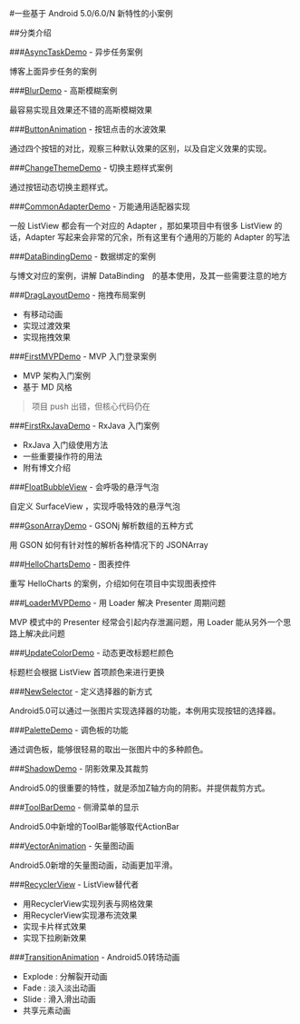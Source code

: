 #一些基于 Android 5.0/6.0/N 新特性的小案例

##分类介绍

###[AsyncTaskDemo](https://github.com/IamXiaRui/Android_5.0_ViewDemo/tree/master/AsyncTaskDemo) - 异步任务案例

博客上面异步任务的案例

###[BlurDemo](https://github.com/IamXiaRui/Android_5.0_ViewDemo/tree/master/BlurDemo) - 高斯模糊案例

最容易实现且效果还不错的高斯模糊效果

###[ButtonAnimation](https://github.com/IamXiaRui/Android_5.0_ViewDemo/tree/master/ButtonAnimation) - 按钮点击的水波效果

通过四个按钮的对比，观察三种默认效果的区别，以及自定义效果的实现。

###[ChangeThemeDemo](https://github.com/IamXiaRui/Android_5.0_ViewDemo/tree/master/ChangeThemeDemo) - 切换主题样式案例

通过按钮动态切换主题样式。

###[CommonAdapterDemo](https://github.com/IamXiaRui/Android_5.0_ViewDemo/tree/master/CommonAdapterDemo) - 万能通用适配器实现

一般 ListView 都会有一个对应的 Adapter ，那如果项目中有很多 ListView 的话，Adapter 写起来会非常的冗余，所有这里有个通用的万能的 Adapter 的写法

###[DataBindingDemo](https://github.com/IamXiaRui/Android_5.0_ViewDemo/tree/master/DataBindingDemo) - 数据绑定的案例

与博文对应的案例，讲解 DataBinding　的基本使用，及其一些需要注意的地方

###[DragLayoutDemo](https://github.com/IamXiaRui/Android_5.0_ViewDemo/tree/master/DragLayoutDemo) - 拖拽布局案例

- 有移动动画
- 实现过渡效果
- 实现拖拽效果

###[FirstMVPDemo](https://github.com/IamXiaRui/Android_5.0_ViewDemo/tree/master/FirstMVPDemo/src/main) - MVP 入门登录案例

- MVP 架构入门案例
- 基于 MD 风格

> 项目 push 出错，但核心代码仍在 


###[FirstRxJavaDemo](https://github.com/IamXiaRui/Android_5.0_ViewDemo/tree/master/FirstRxJavaDemo) - RxJava 入门案例

- RxJava 入门级使用方法
- 一些重要操作符的用法
- 附有博文介绍

###[FloatBubbleView](https://github.com/IamXiaRui/Android_5.0_ViewDemo/tree/master/FloatBubbleView) - 会呼吸的悬浮气泡

自定义 SurfaceView ，实现呼吸特效的悬浮气泡

###[GsonArrayDemo](https://github.com/IamXiaRui/Android_5.0_ViewDemo/tree/master/GsonArrayDemo) - GSONj 解析数组的五种方式

用 GSON 如何有针对性的解析各种情况下的 JSONArray

###[HelloChartsDemo](https://github.com/IamXiaRui/Android_5.0_ViewDemo/tree/master/HelloChartsDemo) - 图表控件

重写 HelloCharts 的案例，介绍如何在项目中实现图表控件

###[LoaderMVPDemo](https://github.com/IamXiaRui/Android_5.0_ViewDemo/tree/master/LoaderMVPDemo) - 用 Loader 解决 Presenter 周期问题

MVP 模式中的 Presenter 经常会引起内存泄漏问题，用 Loader 能从另外一个思路上解决此问题 

###[UpdateColorDemo](https://github.com/IamXiaRui/Android_5.0_ViewDemo/tree/master/UpdateColorDemo) - 动态更改标题栏颜色

标题栏会根据 ListView 首项颜色来进行更换

###[NewSelector](https://github.com/IamXiaRui/Android_5.0_ViewDemo/tree/master/NewSelector) - 定义选择器的新方式

Android5.0可以通过一张图片实现选择器的功能，本例用实现按钮的选择器。

###[PaletteDemo](https://github.com/IamXiaRui/Android_5.0_ViewDemo/tree/master/PaletteDemo) - 调色板的功能

通过调色板，能够很轻易的取出一张图片中的多种颜色。

###[ShadowDemo](https://github.com/IamXiaRui/Android_5.0_ViewDemo/tree/master/ShadowDemo) - 阴影效果及其裁剪

Android5.0的很重要的特性，就是添加Z轴方向的阴影。并提供裁剪方式。

###[ToolBarDemo](https://github.com/IamXiaRui/Android_5.0_ViewDemo/tree/master/ToolBarDemo) - 侧滑菜单的显示

Android5.0中新增的ToolBar能够取代ActionBar

###[VectorAnimation](https://github.com/IamXiaRui/Android_5.0_ViewDemo/tree/master/VectorAnimation) - 矢量图动画

Android5.0新增的矢量图动画，动画更加平滑。

###[RecyclerView](https://github.com/IamXiaRui/Android_5.0_ViewDemo/tree/master/RecyclerView) - ListView替代者

-  用RecyclerView实现列表与网格效果
-  用RecyclerView实现瀑布流效果
-  实现卡片样式效果
-  实现下拉刷新效果

###[TransitionAnimation](https://github.com/IamXiaRui/Android_5.0_ViewDemo/tree/master/TransitionAnimation) - Android5.0转场动画

- Explode : 分解裂开动画
- Fade : 淡入淡出动画
- Slide : 滑入滑出动画
- 共享元素动画

